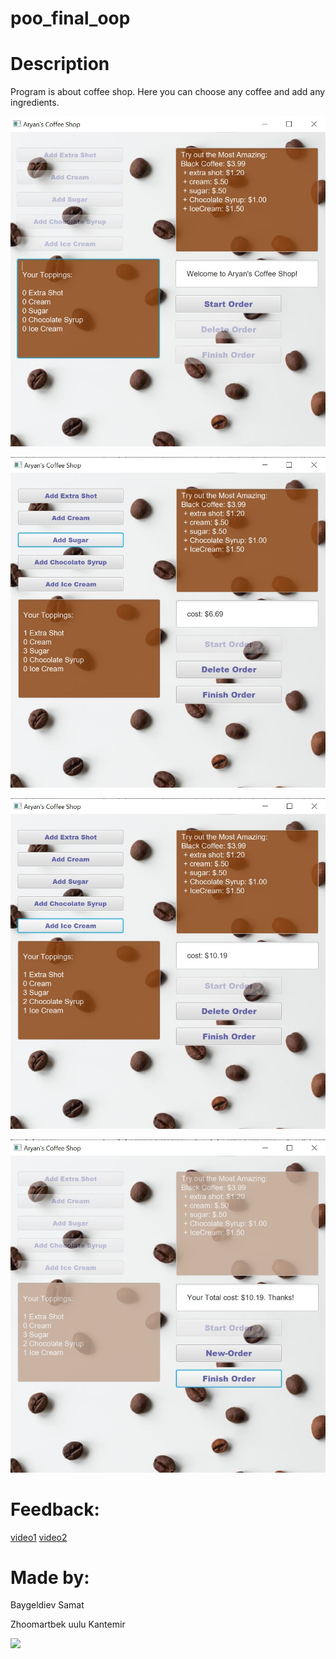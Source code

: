 # poo_final_oop

# Description

Program is about coffee shop. Here you can choose any coffee and add any ingredients.

![](https://github.com/Kana-afk/poo_final_oop/blob/main/CoffeShopProject-main/CoffeeShop-1.jpg)


![](https://github.com/Kana-afk/poo_final_oop/blob/main/CoffeShopProject-main/CoffeeShop-2.jpg)


![](https://github.com/Kana-afk/poo_final_oop/blob/main/CoffeShopProject-main/CoffeeShop-3.jpg)


![](https://github.com/Kana-afk/poo_final_oop/blob/main/CoffeShopProject-main/CoffeeShop-4.jpg)

# Feedback:
[video1]()
[video2]()
# Made by:
Baygeldiev Samat

Zhoomartbek uulu Kantemir

<a href="https://github.com/Kana-afk/poo_final_oop/graphs/contributors">
  <img src="https://contrib.rocks/image?repo=Kana-afk/poo_final_oop" />
</a>
